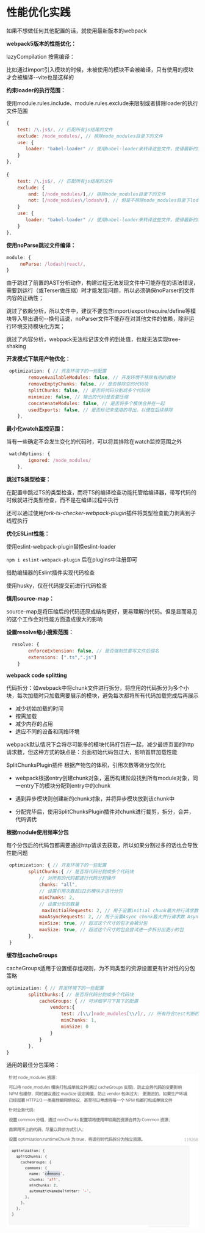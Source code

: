 # 性能优化实践

如果不想做任何其他配置的话，就使用最新版本的webpack

**webpack5版本的性能优化：**

lazyCompilation 按需编译：

比如通过import引入模块的时候，未被使用的模块不会被编译，只有使用的模块才会被编译--vite也是这样的

**约束loader的执行范围：**

使用module.rules.include、module.rules.exclude来限制或者排除loader的执行文件范围

```js
{
    test: /\.js$/, // 匹配所有js结尾的文件
    exclude: /node_modules/, // 排除node_modules目录下的文件
    use: {
       loader: "babel-loader" // 使用babel-loader来转译这些文件，使得最新的JavaScript特性也可以在老版本浏览器中运行
    }
},
    
{
    test: /\.js$/, // 匹配所有js结尾的文件
    exclude: {
        and: [/node_modules/],// 排除node_modules目录下的文件
        not: [/node_modules\/lodash/], // 但是不排除node_modules目录下lodash中的文件
    }
    use: {
       loader: "babel-loader" // 使用babel-loader来转译这些文件，使得最新的JavaScript特性也可以在老版本浏览器中运行
    }
},
```

**使用noParse跳过文件编译：**

```js
module: {
     noParse: /lodash|react/,
}
```

由于跳过了前置的AST分析动作，构建过程无法发现文件中可能存在的语法错误，需要到运行（或Terser做压缩）时才能发现问题，所以必须确保noParser的文件内容的正确性；

跳过了依赖分析，所以文件中，建议不要包含import/export/require/define等模块导入导出语句--换句话说，noParser文件不能存在对其他文件的依赖，除非运行环境支持模块化方案；

跳过了内容分析，webpack无法标记该文件的到处值，也就无法实现tree-shaking

**开发模式下禁用产物优化：**

```js
 optimization: { // 开发环境下的一些配置
        removeAvailableModules: false, // 开发环境不移除有用的模块
        removeEmptyChunks: false, // 是否移除空的代码块
        splitChunks: false, // 是否将代码分割成多个代码块
        minimize: false, // 输出的代码是否要压缩
        concatenateModules: false, // 是否将多个模块合并在一起
        usedExports: false, // 是否标记未使用的导出，以便在后续移除
    },
```

**最小化watch监控范围：**

当有一些确定不会发生变化的代码时，可以将其排除在watch监控范围之外

```js
 watchOptions: {
        ignored: /node_modules/
    },
```

**跳过TS类型检查：**

在配置中跳过TS的类型检查，而将TS的编译检查功能托管给编译器，带写代码的时候就进行类型检查，而不是在编译过程中执行

还可以通过使用*fork-ts-checker-webpack-plugin*插件将类型检查能力剥离到子线程执行

**优化ESLint性能：**

使用eslint-webpack-plugin替换eslint-loader

`npm i eslint-webpack-plugin` 后在plugins中注册即可

借助编辑器的Eslint插件实现代码检查

使用husky，仅在代码提交前进行代码检查

**慎用source-map：**

source-map是将压缩后的代码还原成结构更好，更易理解的代码。但是显而易见的这个工作会对性能方面造成很大的影响

**设置resolve缩小搜索范围：**

```js
  resolve: {
        enforceExtension: false, // 是否强制性要写文件后缀名
        extensions: [".ts",".js"]
    }
```

**webpack code splitting**

代码拆分：如webpack中将chunk文件进行拆分，将应用的代码拆分为多个小块，每次加载时只加载需要展示的模块，避免每次都将所有代码加载完成后再展示

- 减少初始加载的时间
- 按需加载
- 减少内存的占用
- 适应不同的设备和网络环境

webpack默认情况下会将尽可能多的模块代码打包在一起，减少最终页面的http请求数，但这种方式的缺点是：页面初始代码包过大，影响首屏加载性能

SplitChunksPlugin插件 根据产物包的体积，引用次数等做分包优化

- webpack根据entry创建chunk对象，遍历构建阶段找到所有module对象，同一entry下的模块分配到entry中的chunk

- 遇到异步模块则创建新的chunk对象，并将异步模块放到该chunk中

- 分配完毕后，使用SplitChunksPlugin插件对chunk进行裁剪，拆分，合并，代码调优


**根据module使用频率分包**

每个分包后的代码包都需要通过http请求去获取，所以如果分割过多的话也会导致性能问题

```js
 optimization: { // 开发环境下的一些配置
        splitChunks:{ // 是否将代码分割成多个代码块
            // 对所有的代码都进行代码分割操作
            chunks: "all",
            // 设置引用次数超过2的模块才进行分包
            minChunks: 2,
            // 设置分包的数量
             maxInitialRequests: 2, // 用于设置initial chunk最大并行请求数，如果请求的主包+子包的数超过了这个阈值，那么就会自动放弃体积较小的子包  initial是对entry配置的入口模块生效
            maxAsyncRequests: 2, // 用于设置Async chunk最大并行请求数 Async是对异步引入的模块生效，就是用过import引入的资源
            minSize: true, // 超过这个尺寸的包才会被分包
            maxSize: true, // 超过这个尺寸的包会尝试进一步拆分出更小的包
        },
 }
```

**缓存组cacheGroups**

cacheGroups适用于设置缓存组规则，为不同类型的资源设置更有针对性的分包策略

```js
optimization: { // 开发环境下的一些配置
        splitChunks:{ // 是否将代码分割成多个代码块
            cacheGroups: { // 可详细学习下其下的配置
                vendors:{
                    test: /[\\/]node_mudoles[\\/]/, // 所有符合test判断的module或chunk都会被分到该组
                    minChunks: 1,
                    minSize: 0
                }
            }
        },
}
```

通用的最佳分包策略：

![](../../assets/webpack/5.png)













